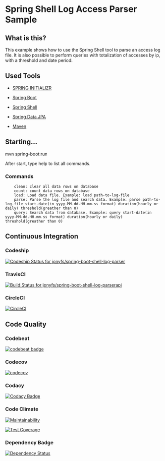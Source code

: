 # Spring Shell Log Access Parser Sample

## What is this?


This example shows how to use the Spring Shell tool to parse an access log file. It is also possible to perform queries with totalization of accesses by ip, with a threshold and date period.


## Used Tools

*   [SPRING INITIALIZR](https://start.spring.io)

*   [Spring Boot](http://projects.spring.io/spring-boot)

*   [Spring Shell](https://projects.spring.io/spring-shell)

*   [Spring Data JPA](https://projects.spring.io/spring-data-jpa)

*   [Maven](https://maven.apache.org)



## Starting...

mvn spring-boot:run

After start, type help to list all commands.

### Commands

        clean: clear all data rows on database
        count: count data rows on database
        load: Load data file. Example: load path-to-log-file
        parse: Parse the log file and search data. Example: parse path-to-log-file start-date(in yyyy-MM-dd.HH.mm.ss format) duration(hourly or daily) threshold(greather than 0)
        query: Search data from database. Example: query start-date(in yyyy-MM-dd.HH.mm.ss format) duration(hourly or daily) threshold(greather than 0)

## Continuous Integration

### Codeship

[ ![Codeship Status for jonyfs/spring-boot-shell-log-parser](https://app.codeship.com/projects/770d74c0-f628-0135-cc1d-16cf1470df95/status?branch=master)](https://app.codeship.com/projects/274265)

### TravisCI
[![Build Status for jonyfs/spring-boot-shell-log-parserapi](https://travis-ci.org/jonyfs/spring-boot-shell-log-parser.svg?branch=master)](https://travis-ci.org/jonyfs/spring-boot-shell-log-parser)

### CircleCI
[![CircleCI](https://circleci.com/gh/jonyfs/spring-boot-shell-log-parser.svg?style=svg)](https://circleci.com/gh/jonyfs/spring-boot-shell-log-parser)

## Code Quality

### Codebeat
[![codebeat badge](https://codebeat.co/badges/cd95d2e0-4db8-4090-b4c4-c2a5504f9ccf)](https://codebeat.co/projects/github-com-jonyfs-spring-boot-shell-log-parser-master)

### Codecov
[![codecov](https://codecov.io/gh/jonyfs/spring-boot-shell-log-parser/branch/master/graph/badge.svg)](https://codecov.io/gh/jonyfs/spring-boot-shell-log-parser)

### Codacy

[![Codacy Badge](https://api.codacy.com/project/badge/Grade/6c961da94ce044399b6f95e3b0c26c9f)](https://www.codacy.com/app/jonyfs/spring-boot-shell-log-parser?utm_source=github.com&amp;utm_medium=referral&amp;utm_content=jonyfs/spring-boot-shell-log-parser&amp;utm_campaign=Badge_Grade)

### Code Climate
[![Maintainability](https://api.codeclimate.com/v1/badges/b66ddd668d657a4457aa/maintainability)](https://codeclimate.com/github/jonyfs/spring-boot-shell-log-parser/maintainability)

[![Test Coverage](https://api.codeclimate.com/v1/badges/b66ddd668d657a4457aa/test_coverage)](https://codeclimate.com/github/jonyfs/spring-boot-shell-log-parser/test_coverage)

### Dependency Badge

[![Dependency Status](https://www.versioneye.com/user/projects/5a8862560fb24f56e5dabe6d/badge.svg?style=flat-square)](https://www.versioneye.com/user/projects/5a8862560fb24f56e5dabe6d)


